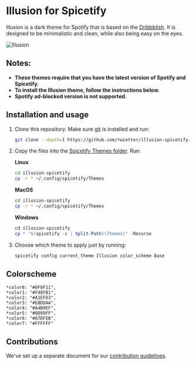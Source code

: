 # Illusion for Spicetify

Illusion is a dark theme for Spotify that is based on the [Dribbblish](https://github.com/spicetify/spicetify-themes). It is designed to be minimalistic and clean, while also being easy on the eyes.

![Illusion](https://i.imgur.com/9ZQ4Z9q.png)

## Notes:

*   **These themes require that you have the latest version of Spotify and Spicetify.**
*   **To install the Illusion theme, follow the instructions below**.
*   **Spotify ad-blocked version is not supported.**

## Installation and usage

1.  Clone this repository. Make sure [git](https://git-scm.com/) is installed and run:
    ```bash
    git clone --depth=1 https://github.com/rwietter/illusion-spicetify.git
    ```

2.  Copy the files into the [Spicetify Themes folder](https://spicetify.app/docs/development/themes). Run:

    **Linux**

    ```bash
    cd illusion-spicetify
    cp -r * ~/.config/spicetify/Themes
    ```

    **MacOS**

    ```bash
    cd illusion-spicetify
    cp -r * ~/.config/spicetify/Themes
    ```

    **Windows**

    ```powershell
    cd illusion-spicetify
    cp * "$(spicetify -c | Split-Path)\Themes\" -Recurse
    ```

3.  Choose which theme to apply just by running:
    ```bash
    spicetify config current_theme Illusion color_scheme Base
    ```

## Colorscheme

```
*color0: "#0F0F11",
*color1: "#F48FB1",
*color2: "#A1EFD3",
*color3: "#EBDDAA",
*color4: "#A4B9EF",
*color5: "#BD99FF",
*color6: "#87DFEB",
*color7: "#FFFFFF"
```

## Contributions

We've set up a separate document for our [contribution guidelines](./CONTRIBUTING.md).